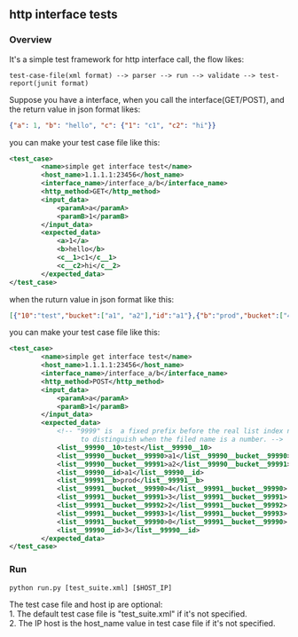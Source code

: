 http interface tests
---------

### Overview

It's a simple test framework for http interface call, the flow likes:
```text
test-case-file(xml format) --> parser --> run --> validate --> test-report(junit format)
```
Suppose you have a interface, when you call the interface(GET/POST), 
and the return value in json format likes: 
```json
{"a": 1, "b": "hello", "c": {"1": "c1", "c2": "hi"}}
```
you can make your test case file like this:
```xml
<test_case>
        <name>simple get interface test</name>
        <host_name>1.1.1.1:23456</host_name>
        <interface_name>/interface_a/b</interface_name>
        <http_method>GET</http_method>
        <input_data>
            <paramA>a</paramA>
            <paramB>1</paramB>
        </input_data>
        <expected_data>
            <a>1</a>
            <b>hello</b>
            <c__1>c1</c__1>
            <c__c2>hi</c__2>
        </expected_data>
</test_case>
```

when the ruturn value in json format like this:
```json
[{"10":"test","bucket":["a1", "a2"],"id":"a1"},{"b":"prod","bucket":["4","3","2","1","0"],"id":3}]
```
you can make your test case file like this:

```xml
<test_case>
        <name>simple get interface test</name>
        <host_name>1.1.1.1:23456</host_name>
        <interface_name>/interface_a/b</interface_name>
        <http_method>POST</http_method>
        <input_data>
            <paramA>a</paramA>
            <paramB>1</paramB>
        </input_data>
        <expected_data>
            <!-- "9999" is  a fixed prefix before the real list index number,
                  to distinguish when the filed name is a number. -->
            <list__99990__10>test</list__99990__10>
            <list__99990__bucket__99990>a1</list__99990__bucket__99990>
            <list__99990__bucket__99991>a2</list__99990__bucket__99991>
            <list__99990__id>a1</list__99990__id>
            <list__99991__b>prod</list__99991__b>
            <list__99991__bucket__99990>4</list__99991__bucket__99990>
            <list__99991__bucket__99991>3</list__99991__bucket__99991>
            <list__99991__bucket__99992>2</list__99991__bucket__99992>
            <list__99991__bucket__99993>1</list__99991__bucket__99993>
            <list__99991__bucket__99990>0</list__99991__bucket__99990>
            <list__99990__id>3</list__99990__id>
        </expected_data>
</test_case>
```

### Run
```python
python run.py [test_suite.xml] [$HOST_IP]
```
The test case file and host ip are optional:  
    1. The default test case file is "test_suite.xml" if it's not specified.  
    2. The IP host is the host_name value in test case file if it's not specified.  
